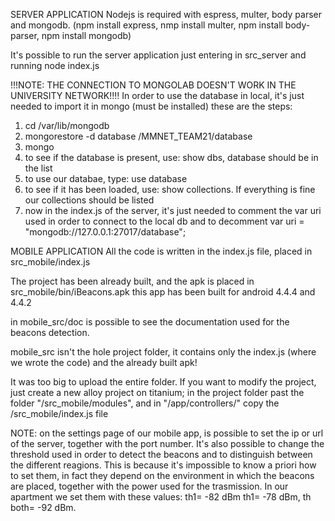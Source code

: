 SERVER APPLICATION
Nodejs is required with espress, multer, body parser and mongodb.
(npm install express, nmp install multer, npm install body-parser, npm install mongodb)

It's possible to run the server application just entering in src_server and running node index.js

!!!NOTE: THE CONNECTION TO MONGOLAB DOESN'T WORK IN THE UNIVERSITY NETWORK!!!!
In order to use the database in local, it's just needed to import it in mongo (must be installed)
these are the steps:

1. cd /var/lib/mongodb
2. mongorestore -d database /MMNET_TEAM21/database
3. mongo
4. to see if the database is present, use: show dbs, database should be in the list
5. to use our databae, type: use database
6. to see if it has been loaded, use: show collections. If everything is fine our collections should be listed
7. now in the index.js of the server, it's just needed to comment the var uri used in order to connect to the local db and to decomment
   var uri = "mongodb://127.0.0.1:27017/database";


MOBILE APPLICATION
All the code is written in the index.js file, placed in src_mobile/index.js

The project has been already built, and the apk is placed in src_mobile/bin/iBeacons.apk
this app has been built for android 4.4.4 and 4.4.2

in mobile_src/doc is possible to see the documentation used for the beacons detection.

mobile_src isn't the hole project folder, it contains only the index.js (where we wrote the code) and the already built apk!

It was too big to upload the entire folder. If you want to modify the project, just create a new alloy project on titanium;
in the project folder past the folder "/src_mobile/modules", and in "/app/controllers/" copy the /src_mobile/index.js file

NOTE: on the settings page of our mobile app, is possible to set the ip or url of the server, together with the port number.
It's also possible to change the threshold used in order to detect the beacons and to distinguish between the different reagions.
This is because it's impossible to know a priori how to set them, in fact they depend on the environment in which the beacons are placed, together with the power used for the trasmission.
In our apartment we set them with these values: th1= -82 dBm th1= -78 dBm, th both= -92 dBm.
